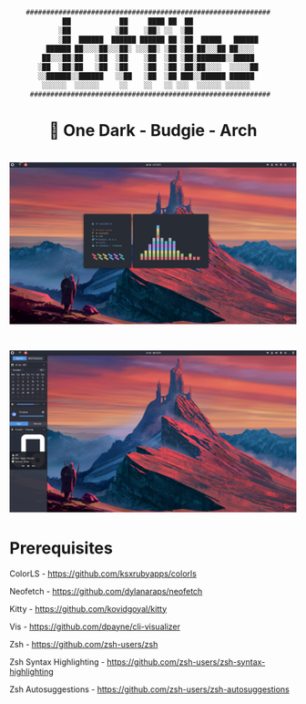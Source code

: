 
```  
    ############################################################
             ██            ██     ████ ██  ██                     
            ░██           ░██    ░██░ ░░  ░██                       
            ░██  ██████  ██████ ██████ ██ ░██  █████   ██████       
         ██████ ██░░░░██░░░██░ ░░░██░ ░██ ░██ ██░░░██ ██░░░░        
        ██░░░██░██   ░██  ░██    ░██  ░██ ░██░███████░░█████        
       ░██  ░██░██   ░██  ░██    ░██  ░██ ░██░██░░░░  ░░░░░██       
       ░░██████░░██████   ░░██   ░██  ░██ ███░░██████ ██████        
        ░░░░░░  ░░░░░░     ░░    ░░   ░░ ░░░  ░░░░░░ ░░░░░░     
     ###########################################################
```

<h1 align=center>🐧 One Dark - Budgie - Arch</h1>

# ![banner](assets/setup.PNG)
# ![banner](assets/raven.png)

# Prerequisites
ColorLS - https://github.com/ksxrubyapps/colorls

Neofetch - https://github.com/dylanaraps/neofetch

Kitty - https://github.com/kovidgoyal/kitty

Vis - https://github.com/dpayne/cli-visualizer

Zsh - https://github.com/zsh-users/zsh

Zsh Syntax Highlighting - https://github.com/zsh-users/zsh-syntax-highlighting

Zsh Autosuggestions - https://github.com/zsh-users/zsh-autosuggestions
